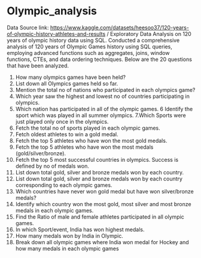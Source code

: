 # Olympic_analysis
Data Source link: https://www.kaggle.com/datasets/heesoo37/120-years-of-olympic-history-athletes-and-results /
Exploratory Data Analysis on 120 years of olympic history data using SQL.
Conducted a comprehensive analysis of 120 years of Olympic Games history using SQL queries, employing advanced functions such as aggregates, joins, window functions, CTEs, and data ordering techniques.
Below are the 20  questions that have been analyzed.
1. How many olympics games have been held?
2. List down all Olympics games held so far.
3. Mention the total no of nations who participated in each olympics game?
4. Which year saw the highest and lowest no of countries participating in olympics.
5. Which nation has participated in all of the olympic games.
6 Identify the sport which was played in all summer olympics.
7.Which Sports were just played only once in the olympics.
8. Fetch the total no of sports played in each olympic games.
9. Fetch oldest athletes to win a gold medal.
10. Fetch the top 5 athletes who have won the most gold medals. 
11. Fetch the top 5 athletes who have won the most medals (gold/silver/bronze).
12. Fetch the top 5 most successful countries in olympics. Success is defined by no of medals won.
 13. List down total gold, silver and bronze medals won by each country.
14. List down total gold, silver and bronze medals won by each country corresponding to each olympic games.
15. Which countries have never won gold medal but have won silver/bronze medals?
16. Identify which country won the most gold, most silver and most bronze medals in each olympic games.
17. Find the Ratio of male and female athletes participated in all olympic games.
18. In which Sport/event, India has won highest medals.
19. How many medals won by India in Olympic.
20. Break down all olympic games where India won medal for Hockey and how many medals in each olympic games

